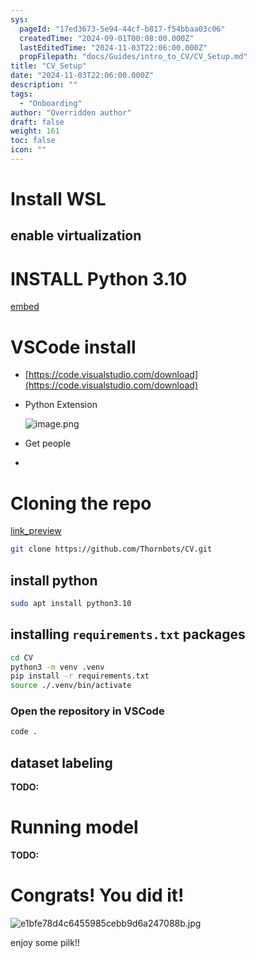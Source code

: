 ```yaml
---
sys:
  pageId: "17ed3673-5e94-44cf-b817-f54bbaa03c06"
  createdTime: "2024-09-01T00:08:00.000Z"
  lastEditedTime: "2024-11-03T22:06:00.000Z"
  propFilepath: "docs/Guides/intro_to_CV/CV_Setup.md"
title: "CV_Setup"
date: "2024-11-03T22:06:00.000Z"
description: ""
tags:
  - "Onboarding"
author: "Overridden author"
draft: false
weight: 161
toc: false
icon: ""
---
```


# Install WSL

## enable virtualization

# INSTALL Python 3.10

[embed](https://www.rose-hulman.edu/class/csse/csse132/2425a/labs/prelab1-wsl2.html)

# VSCode install

- [https://code.visualstudio.com/download](https://code.visualstudio.com/download)
- Python Extension

	![image.png](https://prod-files-secure.s3.us-west-2.amazonaws.com/d518164a-d88e-44d1-a4ee-3adb3bd8bce0/d82b6650-a5e4-4d3c-b8c9-93d817dae00e/image.png?X-Amz-Algorithm=AWS4-HMAC-SHA256&X-Amz-Content-Sha256=UNSIGNED-PAYLOAD&X-Amz-Credential=ASIAZI2LB466RYDV53AG%2F20250806%2Fus-west-2%2Fs3%2Faws4_request&X-Amz-Date=20250806T071614Z&X-Amz-Expires=3600&X-Amz-Security-Token=IQoJb3JpZ2luX2VjEDcaCXVzLXdlc3QtMiJGMEQCIF%2FG6fAQdjZ1XGQ0bx6Yk%2FHPw6txOmTWvPmormpJQBnyAiBLdjSTH6tZKkPPU53nSAdTgFP3ADqlAlurA4zMGe9byyr%2FAwhwEAAaDDYzNzQyMzE4MzgwNSIMblnsCjABrOP1VyjGKtwD%2BzZvFbxunDMiH6JP3bEIjfKJIv%2F4BRybh0nC1ii7%2FA11GiJJy3AFkePTnzI3QLDwcJ0Bu2%2F%2BvKJB7dGyR2Dol202HlUOX2HYBSO7w%2Ff3CfdiJE3WRLniK2x7aJmX0zxZX9BUF6BfINiwmlcnFWOthwRel%2BzwSqzj81Vp%2BXdMUBci5L7P2Imqr9GL1GQFhXR0%2Bp8qlcWnT2WauZcjY8nR1Ff%2BJlLVFyZVuPBrE4g%2Fipj%2BJR1oe877Lr8eUssgmtmRgp8MjJfABq6C9FKegbVJLLTeJ43jtRI5wUdHO%2BlWAOw4YG6OOTk8AQwJYEwzTz3AWaTCOuRzSvIGdwHqGHCGP8n%2B5lkOKyMhiHtgjhJntL%2B4Y4NXrBmTvbAZ0sn2eDdmsg4mmhuwNXRv2nUrxCcP%2FvJaACjeiF0F7lRvEOaoNNHOYkHhhJNBe6f7Tu09lflritbfp%2Fp2o5tr%2FUm4bXaA2XepKJOr0RneDk0ZspWO%2BewvynWh6bQRYd27xebmDstvZBplU78VkM6Kw0xWTOzuPWAzbPV5NKD56Fp8mWKlWVbLPMjw9p%2FBnf2hB2RSdgucfm30ndHAEsbEUkkymOE0Aa7gS%2B6ZWyV4E8ErA%2B2ElPIQVT4H3G%2FhI8chPIswovDLxAY6pgEHJ7%2Bdbj00d%2BGEFe1%2BsiT%2BUY8%2BRm%2BqUYVYBxj%2FzjmTqOokiD7Iji8IEigDi3eEc6gGMeQrMNnWX0db5xR%2Bs77E7juXME%2F75IAvmvJ9PmWFA%2BioVkn5Nf1jZeTEGbLMVYz6lBA9ONhFQVb15YnzFJmhXLcs9dBgyjpf%2FYka3h5VUTPQKEOX0u7vb%2BJm2goCVTVHf9SvaMPwT2vqr1o05cTk%2Bfr%2FHaLb&X-Amz-Signature=cbacc50c35d21f79652d1963fd09fd7706abf82ee5e8d26d43a30909c00a8641&X-Amz-SignedHeaders=host&x-amz-checksum-mode=ENABLED&x-id=GetObject)
- Get people
- 

# Cloning the repo

[link_preview](https://github.com/Thornbots/CV/)

```bash
git clone https://github.com/Thornbots/CV.git
```

## install python

```bash
sudo apt install python3.10
```

## installing `requirements.txt` packages

```bash
cd CV
python3 -m venv .venv
pip install -r requirements.txt
source ./.venv/bin/activate
```

### Open the repository in VSCode

```bash
code .
```

## dataset labeling  

**TODO:**

# Running model

**TODO:**

# Congrats! You did it!

![e1bfe78d4c6455985cebb9d6a247088b.jpg](https://prod-files-secure.s3.us-west-2.amazonaws.com/d518164a-d88e-44d1-a4ee-3adb3bd8bce0/7d1ce04e-65d6-40c8-814d-754280e9515a/e1bfe78d4c6455985cebb9d6a247088b.jpg?X-Amz-Algorithm=AWS4-HMAC-SHA256&X-Amz-Content-Sha256=UNSIGNED-PAYLOAD&X-Amz-Credential=ASIAZI2LB466T5PPSBO7%2F20250806%2Fus-west-2%2Fs3%2Faws4_request&X-Amz-Date=20250806T071613Z&X-Amz-Expires=3600&X-Amz-Security-Token=IQoJb3JpZ2luX2VjEDcaCXVzLXdlc3QtMiJHMEUCIGeEZLQEMAAOdTFffbAVYak5H1Ir7Zc2gwMa9UItWKG7AiEAlzc0VNjKRPBNvdVa1RLCQ69sAoTRdOBE%2FT7mNFWKfQYq%2FwMIcBAAGgw2Mzc0MjMxODM4MDUiDFpELELO7ZjFX1eYoyrcA8%2F%2F4kEAYbITflnj3hQkSN%2Bl23tY8KpRyw5hOLM7jK7p9bCPKvWhfueSvSv1mNH30ChN27HHUGcyp%2BWJvJY%2FNU5f7VDU5GYPo0m01ZQMuPJj6zmGqMgZfS5u%2FLon8LV2wncQvBY9h9J4Ki%2F4GWtrGacHT6Mn%2BxAxR9ayiG8ZBvJL7mXRw5J3G%2BEWUno%2BgPWJehEcED4R7eBqzgzyZqMfvz9mPZBLtyHySON9GkLKSwzeoRpkR%2BIwZVB7imZ8BG0YsCpFi4Qa%2BHO9M0KM%2FCfPbQE%2F5%2Bz4Kkr2f7IBY3mfxc%2BeqGa7smwOXytfGlGPdt40x0sJDH%2BAWJ06KMUk%2BVm0QfnSNb%2BCFI4VtZJUlGgphanu8Ww9AKthdxY0URXOFVDLPRSn%2FaVYDEKV8Eom08HBjPJ1YQ1Ph7VEd4IwZVWkjOCLOOBv924Pn74kRiqlzvQPDJMVuUba0huXWi219sO8MYfbRWkDHynHfSC8uyBBO5obnGwk0OJl18YVjraJ7pQ2kXHTFqIUZNbxP4w%2BPfpEZ9cXhiKtdo5%2BIci9oh9R5tlYx%2BZ3M7e7oMO90Yh7NU2acTWUZ0Zl81UVfvepOJVZHnzIz4nJSz3FB0jY%2BQF1bd6ExA6NCcDFUtJtx4MPMM%2Fvy8QGOqUBdodfzF9YPfg38UgQw1xULOcRUvWE7g5jONTxu0u%2FY0UkhbQW%2BpCaV1A3LYYu8U7CEf7HEPCFnGOzBXR70te39raJBsP45yPTd3PUyjYvKB3PDqBBKtPZDjdsBfCf1SGane%2Bu0O%2B2VAVRQg3EIGwEUynjHl4FZcak0XCSQlPLNlnX9R%2F3j42k2KCc%2BCdDRpmH6yHF0ex%2B%2FwkDUYQ5sRHv4egdB68R&X-Amz-Signature=0d77dc957b69a608e9648b0600b06288adf415d63885f038049931a9fab4cccf&X-Amz-SignedHeaders=host&x-amz-checksum-mode=ENABLED&x-id=GetObject)

enjoy some pilk!!
